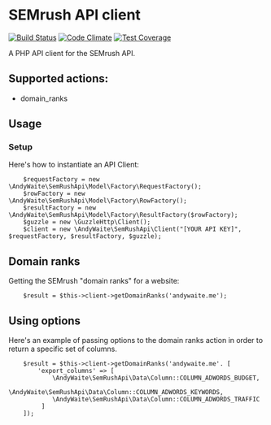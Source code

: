 # SEMrush API client

[![Build Status](https://travis-ci.org/andywaite/semrush-api.svg?branch=master)](https://travis-ci.org/andywaite/semrush-api)
[![Code Climate](https://codeclimate.com/github/andywaite/semrush-api/badges/gpa.svg)](https://codeclimate.com/github/andywaite/semrush-api)
[![Test Coverage](https://codeclimate.com/github/andywaite/semrush-api/badges/coverage.svg)](https://codeclimate.com/github/andywaite/semrush-api)

A PHP API client for the SEMrush API.

## Supported actions:

* domain_ranks

## Usage

### Setup

Here's how to instantiate an API Client:

        $requestFactory = new \AndyWaite\SemRushApi\Model\Factory\RequestFactory();
        $rowFactory = new \AndyWaite\SemRushApi\Model\Factory\RowFactory();
        $resultFactory = new \AndyWaite\SemRushApi\Model\Factory\ResultFactory($rowFactory);
        $guzzle = new \GuzzleHttp\Client();        
        $client = new \AndyWaite\SemRushApi\Client("[YOUR API KEY]", $requestFactory, $resultFactory, $guzzle);
        
        
## Domain ranks

Getting the SEMrush "domain ranks" for a website:

        $result = $this->client->getDomainRanks('andywaite.me');
        
## Using options

Here's an example of passing options to the domain ranks action in order to return a specific set of columns.

        $result = $this->client->getDomainRanks('andywaite.me'. [
            'export_columns' => [
                \AndyWaite\SemRushApi\Data\Column::COLUMN_ADWORDS_BUDGET,
                \AndyWaite\SemRushApi\Data\Column::COLUMN_ADWORDS_KEYWORDS,
                \AndyWaite\SemRushApi\Data\Column::COLUMN_ADWORDS_TRAFFIC
             ]
        ]);